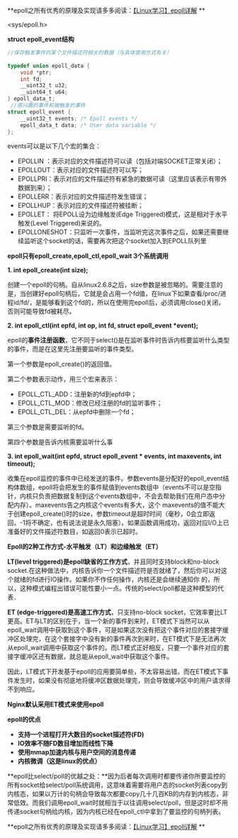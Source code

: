 **epoll之所有优秀的原理及实现请多多阅读：[【Linux学习】epoll详解](http://blog.csdn.net/xiajun07061225/article/details/9250579) ** 

\<sys/epoll.h\> 

**struct epoll_event结构** 

```c
//保存触发事件的某个文件描述符相关的数据（与具体使用方式有关）  
  
typedef union epoll_data {  
    void *ptr;  
    int fd;  
    __uint32_t u32;  
    __uint64_t u64;  
} epoll_data_t;  
 //感兴趣的事件和被触发的事件  
struct epoll_event {  
    __uint32_t events; /* Epoll events */  
    epoll_data_t data; /* User data variable */  
};  
```

events可以是以下几个宏的集合：

- EPOLLIN ：表示对应的文件描述符可以读（包括对端SOCKET正常关闭）；
- EPOLLOUT：表示对应的文件描述符可以写；
- EPOLLPRI：表示对应的文件描述符有紧急的数据可读（这里应该表示有带外数据到来）；
- EPOLLERR：表示对应的文件描述符发生错误；
- EPOLLHUP：表示对应的文件描述符被挂断；
- EPOLLET： 将EPOLL设为边缘触发(Edge Triggered)模式，这是相对于水平触发(Level Triggered)来说的。
- EPOLLONESHOT：只监听一次事件，当监听完这次事件之后，如果还需要继续监听这个socket的话，需要再次把这个socket加入到EPOLL队列里



**epoll只有epoll_create,epoll_ctl,epoll_wait 3个系统调用** 

**1. int epoll_create(int size);** 

创建一个epoll的句柄。自从linux2.6.8之后，size参数是被忽略的。需要注意的是，当创建好epoll句柄后，它就是会占用一个fd值，在linux下如果查看/proc/进程id/fd/，是能够看到这个fd的，所以在使用完epoll后，必须调用close()关闭，否则可能导致fd被耗尽。

**2. int epoll_ctl(int epfd, int op, int fd, struct epoll_event \*event);** 

epoll的**事件注册函数**，它不同于select()是在监听事件时告诉内核要监听什么类型的事件，而是在这里先注册要监听的事件类型。

第一个参数是epoll_create()的返回值。

第二个参数表示动作，用三个宏来表示：

* EPOLL_CTL_ADD：注册新的fd到epfd中；
* EPOLL_CTL_MOD：修改已经注册的fd的监听事件；
* EPOLL_CTL_DEL：从epfd中删除一个fd； 

第三个参数是需要监听的fd。

第四个参数是告诉内核需要监听什么事

**3. int epoll_wait(int epfd, struct epoll_event \* events, int maxevents, int timeout);**

收集在epoll监控的事件中已经发送的事件。参数events是分配好的epoll_event结构体数组，epoll将会把发生的事件赋值到events数组中（events不可以是空指针，内核只负责把数据复制到这个events数组中，不会去帮助我们在用户态中分配内存）。maxevents告之内核这个events有多大，这个 maxevents的值不能大于创建epoll_create()时的size，参数timeout是超时时间（毫秒，0会立即返回，-1将不确定，也有说法说是永久阻塞）。如果函数调用成功，返回对应I/O上已准备好的文件描述符数目，如返回0表示已超时。



**Epoll的2种工作方式-水平触发（LT）和边缘触发（ET）** 

**LT(level triggered)是epoll缺省的工作方式**，并且同时支持block和no-block socket.在这种做法中，内核告诉你一个文件描述符是否就绪了，然后你可以对这个就绪的fd进行IO操作。如果你不作任何操作，内核还是会继续通知你 的，所以，这种模式编程出错误可能性要小一点。传统的select/poll都是这种模型的代表．

**ET (edge-triggered)是高速工作方式**，只支持no-block socket，它效率要比LT更高。ET与LT的区别在于，当一个新的事件到来时，ET模式下当然可以从epoll_wait调用中获取到这个事件，可是如果这次没有把这个事件对应的套接字缓冲区处理完，在这个套接字中没有新的事件再次到来时，在ET模式下是无法再次从epoll_wait调用中获取这个事件的。而LT模式正好相反，只要一个事件对应的套接字缓冲区还有数据，就总能从epoll_wait中获取这个事件。

因此，LT模式下开发基于epoll的应用要简单些，不太容易出错。而在ET模式下事件发生时，如果没有彻底地将缓冲区数据处理完，则会导致缓冲区中的用户请求得不到响应。

**Nginx默认采用ET模式来使用epoll** 



**epoll的优点** 

* **支持一个进程打开大数目的socket描述符(FD)** 
* **IO效率不随FD数目增加而线性下降** 
* **使用mmap加速内核与用户空间的消息传递** 
* **内核微调（这是linux的优点）**



**epoll比select/poll的优越之处：**因为后者每次调用时都要传递你所要监控的所有socket给select/poll系统调用，这意味着需要将用户态的socket列表copy到内核态，如果以万计的句柄会导致每次都要copy几十几百KB的内存到内核态，非常低效。而我们调用epoll_wait时就相当于以往调用select/poll，但是这时却不用传递socket句柄给内核，因为内核已经在epoll_ctl中拿到了要监控的句柄列表。



**epoll之所有优秀的原理及实现请多多阅读：[【Linux学习】epoll详解](http://blog.csdn.net/xiajun07061225/article/details/9250579) ** 